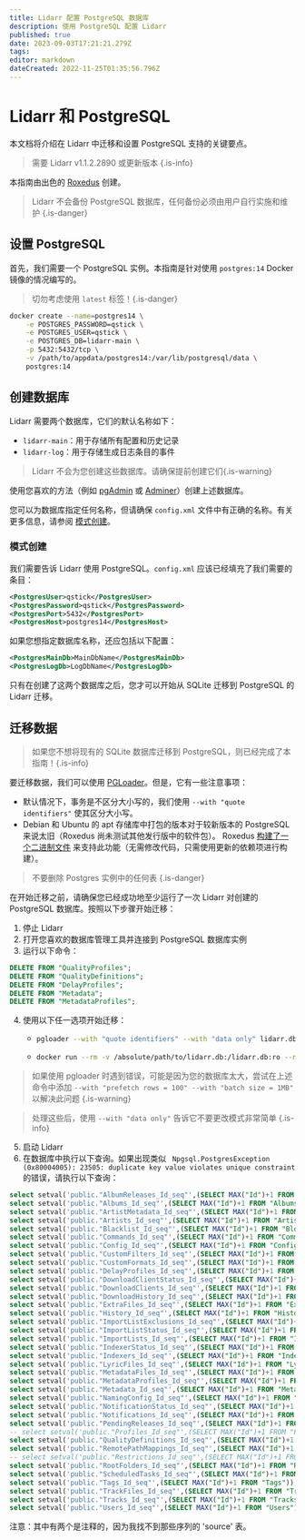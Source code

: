 ```yaml
---
title: Lidarr 配置 PostgreSQL 数据库
description: 使用 PostgreSQL 配置 Lidarr
published: true
date: 2023-09-03T17:21:21.279Z
tags: 
editor: markdown
dateCreated: 2022-11-25T01:35:56.796Z
---
```


# Lidarr 和 PostgreSQL

本文档将介绍在 Lidarr 中迁移和设置 PostgreSQL 支持的关键要点。

> 需要 Lidarr v1.1.2.2890 或更新版本
{.is-info}

本指南由出色的 [Roxedus](https://github.com/Roxedus) 创建。

> Lidarr 不会备份 PostgreSQL 数据库，任何备份必须由用户自行实施和维护
{.is-danger}

## 设置 PostgreSQL

首先，我们需要一个 PostgreSQL 实例。本指南是针对使用 `postgres:14` Docker 镜像的情况编写的。

> 切勿考虑使用 `latest` 标签！{.is-danger}

```bash
docker create --name=postgres14 \
    -e POSTGRES_PASSWORD=qstick \
    -e POSTGRES_USER=qstick \
    -e POSTGRES_DB=lidarr-main \
    -p 5432:5432/tcp \
    -v /path/to/appdata/postgres14:/var/lib/postgresql/data \
    postgres:14
```

## 创建数据库

Lidarr 需要两个数据库，它们的默认名称如下：

- `lidarr-main`：用于存储所有配置和历史记录
- `lidarr-log`：用于存储生成日志条目的事件

> Lidarr 不会为您创建这些数据库。请确保提前创建它们{.is-warning}

使用您喜欢的方法（例如 [pgAdmin](https://www.pgadmin.org/) 或 [Adminer](https://www.adminer.org/)）创建上述数据库。

您可以为数据库指定任何名称，但请确保 `config.xml` 文件中有正确的名称。有关更多信息，请参阅 [模式创建](/lidarr/postgres-setup#schema-creation)。

### 模式创建

我们需要告诉 Lidarr 使用 PostgreSQL。`config.xml` 应该已经填充了我们需要的条目：

```xml
<PostgresUser>qstick</PostgresUser>
<PostgresPassword>qstick</PostgresPassword>
<PostgresPort>5432</PostgresPort>
<PostgresHost>postgres14</PostgresHost>
```

如果您想指定数据库名称，还应包括以下配置：

```xml
<PostgresMainDb>MainDbName</PostgresMainDb>
<PostgresLogDb>LogDbName</PostgresLogDb>
```

只有在创建了这两个数据库之后，您才可以开始从 SQLite 迁移到 PostgreSQL 的 Lidarr 迁移。

## 迁移数据

> 如果您不想将现有的 SQLite 数据库迁移到 PostgreSQL，则已经完成了本指南！{.is-info}

要迁移数据，我们可以使用 [PGLoader](https://github.com/dimitri/pgloader)。但是，它有一些注意事项：

- 默认情况下，事务是不区分大小写的，我们使用 `--with "quote identifiers"` 使其区分大小写。
- Debian 和 Ubuntu 的 apt 存储库中打包的版本对于较新版本的 PostgreSQL 来说太旧（Roxedus 尚未测试其他发行版中的软件包）。
  Roxedus [构建了一个二进制文件](https://github.com/Roxedus/Pgloader-bin) 来支持此功能（无需修改代码，只需使用更新的依赖项进行构建）。

> 不要删除 Postgres 实例中的任何表 {.is-danger}

在开始迁移之前，请确保您已经成功地至少运行了一次 Lidarr 对创建的 PostgreSQL 数据库。按照以下步骤开始迁移：

1. 停止 Lidarr
2. 打开您喜欢的数据库管理工具并连接到 PostgreSQL 数据库实例
3. 运行以下命令：

```SQL
DELETE FROM "QualityProfiles";
DELETE FROM "QualityDefinitions";
DELETE FROM "DelayProfiles";
DELETE FROM "Metadata";
DELETE FROM "MetadataProfiles";
```

4. 使用以下任一选项开始迁移：

    - ```bash
      pgloader --with "quote identifiers" --with "data only" lidarr.db 'postgresql://qstick:qstick@localhost/lidarr-main'
      ```

    - ```bash
      docker run --rm -v /absolute/path/to/lidarr.db:/lidarr.db:ro --network=host ghcr.io/roxedus/pgloader --with "quote identifiers" --with "data only" /lidarr.db "postgresql://qstick:qstick@localhost/lidarr-main"
      ```

  > 如果使用 pgloader 时遇到错误，可能是因为您的数据库太大，尝试在上述命令中添加 `--with "prefetch rows = 100" --with "batch size = 1MB"` 以解决此问题
  {.is-warning}
  
  > 处理这些后，使用 `--with "data only"` 告诉它不要更改模式非常简单
  {.is-info}

5. 启动 Lidarr
6. 在数据库中执行以下查询。如果出现类似 ` Npgsql.PostgresException (0x80004005): 23505: duplicate key value violates unique constraint` 的错误，请执行以下查询：
```sql
select setval('public."AlbumReleases_Id_seq"',(SELECT MAX("Id")+1 FROM "AlbumReleases"));
select setval('public."Albums_Id_seq"',(SELECT MAX("Id")+1 FROM "Albums"));
select setval('public."ArtistMetadata_Id_seq"',(SELECT MAX("Id")+1 FROM "ArtistMetadata"));
select setval('public."Artists_Id_seq"',(SELECT MAX("Id")+1 FROM "Artists"));
select setval('public."Blacklist_Id_seq"',(SELECT MAX("Id")+1 FROM "Blocklist"));
select setval('public."Commands_Id_seq"',(SELECT MAX("Id")+1 FROM "Commands"));
select setval('public."Config_Id_seq"',(SELECT MAX("Id")+1 FROM "Config"));
select setval('public."CustomFilters_Id_seq"',(SELECT MAX("Id")+1 FROM "CustomFilters"));
select setval('public."CustomFormats_Id_seq"',(SELECT MAX("Id")+1 FROM "CustomFormats"));
select setval('public."DelayProfiles_Id_seq"',(SELECT MAX("Id")+1 FROM "DelayProfiles"));
select setval('public."DownloadClientStatus_Id_seq"',(SELECT MAX("Id")+1 FROM "DownloadClientStatus"));
select setval('public."DownloadClients_Id_seq"',(SELECT MAX("Id")+1 FROM "DownloadClients"));
select setval('public."DownloadHistory_Id_seq"',(SELECT MAX("Id")+1 FROM "DownloadHistory"));
select setval('public."ExtraFiles_Id_seq"',(SELECT MAX("Id")+1 FROM "ExtraFiles"));
select setval('public."History_Id_seq"',(SELECT MAX("Id")+1 FROM "History"));
select setval('public."ImportListExclusions_Id_seq"',(SELECT MAX("Id")+1 FROM "ImportListExclusions"));
select setval('public."ImportListStatus_Id_seq"',(SELECT MAX("Id")+1 FROM "ImportListStatus"));
select setval('public."ImportLists_Id_seq"',(SELECT MAX("Id")+1 FROM "ImportLists"));
select setval('public."IndexerStatus_Id_seq"',(SELECT MAX("Id")+1 FROM "IndexerStatus"));
select setval('public."Indexers_Id_seq"',(SELECT MAX("Id")+1 FROM "Indexers"));
select setval('public."LyricFiles_Id_seq"',(SELECT MAX("Id")+1 FROM "LyricFiles"));
select setval('public."MetadataFiles_Id_seq"',(SELECT MAX("Id")+1 FROM "MetadataFiles"));
select setval('public."MetadataProfiles_Id_seq"',(SELECT MAX("Id")+1 FROM "MetadataProfiles"));
select setval('public."Metadata_Id_seq"',(SELECT MAX("Id")+1 FROM "Metadata"));
select setval('public."NamingConfig_Id_seq"',(SELECT MAX("Id")+1 FROM "NamingConfig"));
select setval('public."NotificationStatus_Id_seq"',(SELECT MAX("Id")+1 FROM "NotificationStatus"));
select setval('public."Notifications_Id_seq"',(SELECT MAX("Id")+1 FROM "Notifications"));
select setval('public."PendingReleases_Id_seq"',(SELECT MAX("Id")+1 FROM "PendingReleases"));
-- select setval('public."Profiles_Id_seq"',(SELECT MAX("Id")+1 FROM "Profiles"));
select setval('public."QualityDefinitions_Id_seq"',(SELECT MAX("Id")+1 FROM "QualityDefinitions"));
select setval('public."RemotePathMappings_Id_seq"',(SELECT MAX("Id")+1 FROM "RemotePathMappings"));
-- select setval('public."Restrictions_Id_seq"',(SELECT MAX("Id")+1 FROM "Restrictions"));
select setval('public."RootFolders_Id_seq"',(SELECT MAX("Id")+1 FROM "RootFolders"));
select setval('public."ScheduledTasks_Id_seq"',(SELECT MAX("Id")+1 FROM "ScheduledTasks"));
select setval('public."Tags_Id_seq"',(SELECT MAX("Id")+1 FROM "Tags"));
select setval('public."TrackFiles_Id_seq"',(SELECT MAX("Id")+1 FROM "TrackFiles"));
select setval('public."Tracks_Id_seq"',(SELECT MAX("Id")+1 FROM "Tracks"));
select setval('public."Users_Id_seq"',(SELECT MAX("Id")+1 FROM "Users"));
```
注意：其中有两个是注释的，因为我找不到那些序列的 'source' 表。